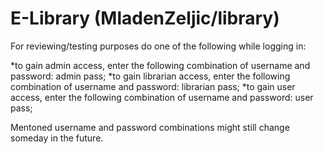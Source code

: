 # E-Library (MladenZeljic/library)

For reviewing/testing purposes do one of the following while logging in:
  
  *to gain admin access, enter the following combination of username and password: admin pass;
  *to gain librarian access, enter the following combination of username and password: librarian pass;
  *to gain user access, enter the following combination of username and password: user pass;

Mentoned username and password combinations might still change someday in the future.

